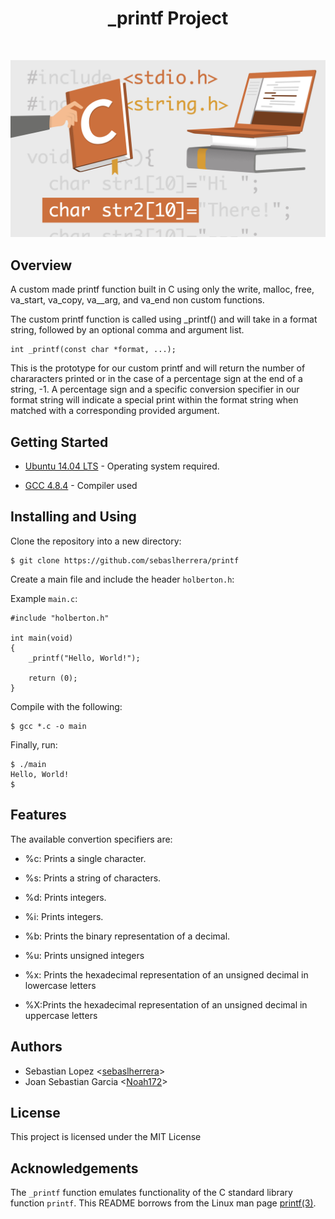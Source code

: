 <h1 align ="center"> _printf Project </h1>
<br>

![Printf_project](media/cover_readme.jpg "Printf_project")

## Overview

A custom made printf function built in C using only the write, malloc, free, va_start, va_copy, va__arg, and va_end non custom functions.

The custom printf function is called using _printf() and will take in a format string, followed by an optional comma and argument list.

```
int _printf(const char *format, ...);
```

This is the prototype for our custom printf and will return the number of chararacters printed or in the case of a percentage sign at the end of a string, -1. A percentage sign and a specific conversion specifier in our format string will indicate a special print within the format string when matched with a corresponding provided argument.


## Getting Started

* [Ubuntu 14.04 LTS](http://releases.ubuntu.com/14.04/) - Operating system required.

* [GCC 4.8.4](https://gcc.gnu.org/gcc-4.8/) - Compiler used



## Installing and Using

Clone the repository into a new directory:

```
$ git clone https://github.com/sebaslherrera/printf
```

Create a main file and include the header `holberton.h`:

Example `main.c`:

```
#include "holberton.h"

int main(void)
{
    _printf("Hello, World!");

    return (0);
}
```

Compile with the following:

```
$ gcc *.c -o main
```

Finally, run:

```
$ ./main
Hello, World!
$
```


## Features

The available convertion specifiers are:

- %c: Prints a single character.

- %s: Prints a string of characters.

- %d: Prints integers.

- %i: Prints integers.

- %b: Prints the binary representation of a decimal.

- %u: Prints unsigned integers

- %x: Prints the hexadecimal representation of an unsigned decimal in lowercase 
letters

- %X:Prints the hexadecimal representation of an unsigned decimal in uppercase letters



## Authors

* Sebastian Lopez <[sebaslherrera](https://github.com/sebaslherrera)>
* Joan Sebastian Garcia <[Noah172](https://github.com/Noah172)>

## License

This project is licensed under the MIT License

## Acknowledgements

The `_printf` function emulates functionality of the C standard library
function `printf`. This README borrows from the Linux man page
[printf(3)](https://linux.die.net/man/3/printf).